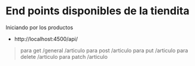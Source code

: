 # End points disponibles de la tiendita

Iniciando por los productos

+ http://localhost:4500/api/<general>
> para get /general  /articulo
> para post  /articulo
> para put  /articulo
> para delete  /articulo
> para patch  /articulo